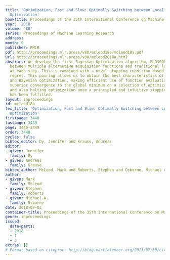 ```yaml
---
title: 'Optimization, Fast and Slow: Optimally Switching between Local and {B}ayesian
  Optimization'
booktitle: Proceedings of the 35th International Conference on Machine Learning
year: '2018'
volume: '80'
series: Proceedings of Machine Learning Research
address: 
month: 0
publisher: PMLR
pdf: http://proceedings.mlr.press/v80/mcleod18a/mcleod18a.pdf
url: http://proceedings.mlr.press/v80/mcleod2018a.html
abstract: We develop the first Bayesian Optimization algorithm, BLOSSOM, which selects
  between multiple alternative acquisition functions and traditional local optimization
  at each step. This is combined with a novel stopping condition based on expected
  regret. This pairing allows us to obtain the best characteristics of both local
  and Bayesian optimization, making efficient use of function evaluations while yielding
  superior convergence to the global minimum on a selection of optimization problems,
  and also halting optimization once a principled and intuitive stopping condition
  has been fulfilled.
layout: inproceedings
id: mcleod18a
tex_title: 'Optimization, Fast and Slow: Optimally Switching between Local and {B}ayesian
  Optimization'
firstpage: 3440
lastpage: 3449
page: 3440-3449
order: 3440
cycles: false
bibtex_editor: Dy, Jennifer and Krause, Andreas
editor:
- given: Jennifer
  family: Dy
- given: Andreas
  family: Krause
bibtex_author: McLeod, Mark and Roberts, Stephen and Osborne, Michael A.
author:
- given: Mark
  family: McLeod
- given: Stephen
  family: Roberts
- given: Michael A.
  family: Osborne
date: 2018-07-03
container-title: Proceedings of the 35th International Conference on Machine Learning
genre: inproceedings
issued:
  date-parts:
  - 2018
  - 7
  - 3
extras: []
# Format based on citeproc: http://blog.martinfenner.org/2013/07/30/citeproc-yaml-for-bibliographies/
---
```

